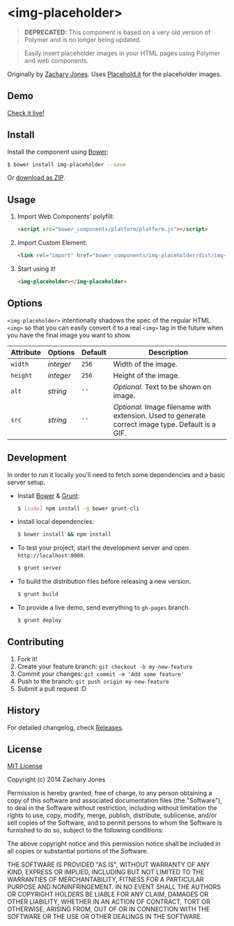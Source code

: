 # &lt;img-placeholder&gt;

> **DEPRECATED:** This component is based on a very old version of Polymer and is no longer being updated.

> Easily insert placeholder images in your HTML pages using Polymer and web components.

Originally by [Zachary Jones](http://github.com/zacharytamas). Uses [Placehold.it](http://placehold.it/) for the placeholder images.

## Demo

[Check it live!](http://zacharytamas.github.io/img-placeholder)

## Install

Install the component using [Bower](http://bower.io/):

```sh
$ bower install img-placeholder --save
```

Or [download as ZIP](https://github.com/zacharytamas/img-placeholder/archive/master.zip).

## Usage

1. Import Web Components' polyfill:

    ```html
    <script src="bower_components/platform/platform.js"></script>
    ```

2. Import Custom Element:

    ```html
    <link rel="import" href="bower_components/img-placeholder/dist/img-placeholder.html">
    ```

3. Start using it!

    ```html
    <img-placeholder></img-placeholder>
    ```

## Options

`<img-placeholder>` intentionally shadows the spec of the regular HTML `<img>` so that you can easily convert it to a real `<img>` tag in the future when you have the final image you want to show.

Attribute     | Options     | Default      | Description
---           | ---         | ---          | ---
`width`       | *integer*   | `256`        | Width of the image.
`height`      | *integer*   | `256`        | Height of the image.
`alt`         | *string*    | `''`         | *Optional.* Text to be shown on image.
`src`         | *string*    | `''`         | *Optional.* Image filename with extension. Used to generate correct image type. Default is a GIF.

## Development

In order to run it locally you'll need to fetch some dependencies and a basic server setup.

* Install [Bower](http://bower.io/) & [Grunt](http://gruntjs.com/):

    ```sh
    $ [sudo] npm install -g bower grunt-cli
    ```

* Install local dependencies:

    ```sh
    $ bower install && npm install
    ```

* To test your project, start the development server and open `http://localhost:8000`.

    ```sh
    $ grunt server
    ```

* To build the distribution files before releasing a new version.

    ```sh
    $ grunt build
    ```

* To provide a live demo, send everything to `gh-pages` branch.

    ```sh
    $ grunt deploy
    ```

## Contributing

1. Fork it!
2. Create your feature branch: `git checkout -b my-new-feature`
3. Commit your changes: `git commit -m 'Add some feature'`
4. Push to the branch: `git push origin my-new-feature`
5. Submit a pull request :D

## History

For detailed changelog, check [Releases](https://github.com/zacharytamas/img-placeholder/releases).

## License

[MIT License](http://opensource.org/licenses/MIT)

Copyright (c) 2014 Zachary Jones

Permission is hereby granted, free of charge, to any person obtaining a copy of this software and associated documentation files (the "Software"), to deal in the Software without restriction, including without limitation the rights to use, copy, modify, merge, publish, distribute, sublicense, and/or sell copies of the Software, and to permit persons to whom the Software is furnished to do so, subject to the following conditions:

The above copyright notice and this permission notice shall be included in all copies or substantial portions of the Software.

THE SOFTWARE IS PROVIDED "AS IS", WITHOUT WARRANTY OF ANY KIND, EXPRESS OR IMPLIED, INCLUDING BUT NOT LIMITED TO THE WARRANTIES OF MERCHANTABILITY, FITNESS FOR A PARTICULAR PURPOSE AND NONINFRINGEMENT. IN NO EVENT SHALL THE AUTHORS OR COPYRIGHT HOLDERS BE LIABLE FOR ANY CLAIM, DAMAGES OR OTHER LIABILITY, WHETHER IN AN ACTION OF CONTRACT, TORT OR OTHERWISE, ARISING FROM, OUT OF OR IN CONNECTION WITH THE SOFTWARE OR THE USE OR OTHER DEALINGS IN THE SOFTWARE.
